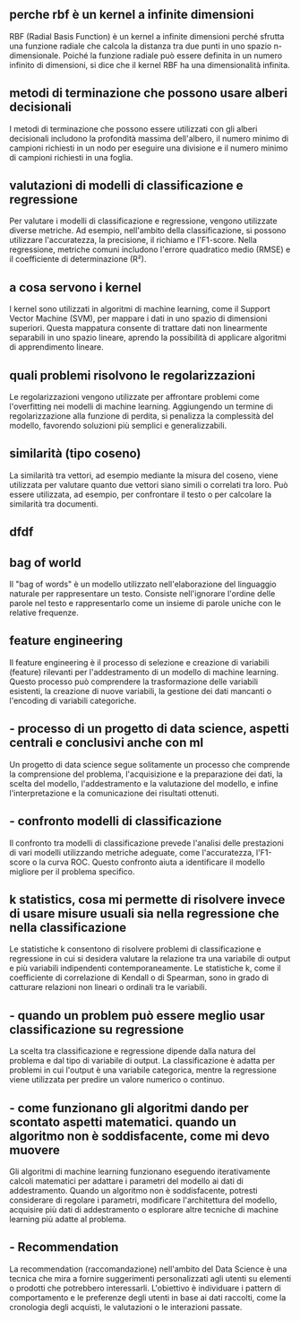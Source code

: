 ## perche rbf è un kernel a infinite dimensioni
RBF (Radial Basis Function) è un kernel a infinite dimensioni perché sfrutta una funzione radiale che calcola la distanza tra due punti in uno spazio n-dimensionale. Poiché la funzione radiale può essere definita in un numero infinito di dimensioni, si dice che il kernel RBF ha una dimensionalità infinita.

## metodi di terminazione che possono usare alberi decisionali

I metodi di terminazione che possono essere utilizzati con gli alberi decisionali includono la profondità massima dell'albero, il numero minimo di campioni richiesti in un nodo per eseguire una divisione e il numero minimo di campioni richiesti in una foglia.

## valutazioni di modelli di classificazione e regressione 
Per valutare i modelli di classificazione e regressione, vengono utilizzate diverse metriche. Ad esempio, nell'ambito della classificazione, si possono utilizzare l'accuratezza, la precisione, il richiamo e l'F1-score. Nella regressione, metriche comuni includono l'errore quadratico medio (RMSE) e il coefficiente di determinazione (R²).

## a cosa servono i kernel
I kernel sono utilizzati in algoritmi di machine learning, come il Support Vector Machine (SVM), per mappare i dati in uno spazio di dimensioni superiori. Questa mappatura consente di trattare dati non linearmente separabili in uno spazio lineare, aprendo la possibilità di applicare algoritmi di apprendimento lineare.

## quali problemi risolvono le regolarizzazioni
Le regolarizzazioni vengono utilizzate per affrontare problemi come l'overfitting nei modelli di machine learning. Aggiungendo un termine di regolarizzazione alla funzione di perdita, si penalizza la complessità del modello, favorendo soluzioni più semplici e generalizzabili.

## similarità (tipo coseno)

La similarità tra vettori, ad esempio mediante la misura del coseno, viene utilizzata per valutare quanto due vettori siano simili o correlati tra loro. Può essere utilizzata, ad esempio, per confrontare il testo o per calcolare la similarità tra documenti.

## dfdf

## bag of world 
Il "bag of words" è un modello utilizzato nell'elaborazione del linguaggio naturale per rappresentare un testo. Consiste nell'ignorare l'ordine delle parole nel testo e rappresentarlo come un insieme di parole uniche con le relative frequenze.

## feature engineering
Il feature engineering è il processo di selezione e creazione di variabili (feature) rilevanti per l'addestramento di un modello di machine learning. Questo processo può comprendere la trasformazione delle variabili esistenti, la creazione di nuove variabili, la gestione dei dati mancanti o l'encoding di variabili categoriche.

## - processo di un progetto di data science, aspetti centrali e conclusivi anche con ml 
Un progetto di data science segue solitamente un processo che comprende la comprensione del problema, l'acquisizione e la preparazione dei dati, la scelta del modello, l'addestramento e la valutazione del modello, e infine l'interpretazione e la comunicazione dei risultati ottenuti.

## - confronto modelli di classificazione
Il confronto tra modelli di classificazione prevede l'analisi delle prestazioni di vari modelli utilizzando metriche adeguate, come l'accuratezza, l'F1-score o la curva ROC. Questo confronto aiuta a identificare il modello migliore per il problema specifico.

## k statistics, cosa mi permette di risolvere invece di usare misure usuali sia nella regressione che nella classificazione
Le statistiche k consentono di risolvere problemi di classificazione e regressione in cui si desidera valutare la relazione tra una variabile di output e più variabili indipendenti contemporaneamente. Le statistiche k, come il coefficiente di correlazione di Kendall o di Spearman, sono in grado di catturare relazioni non lineari o ordinali tra le variabili.

## - quando un problem può essere meglio usar classificazione su regressione
La scelta tra classificazione e regressione dipende dalla natura del problema e dal tipo di variabile di output. La classificazione è adatta per problemi in cui l'output è una variabile categorica, mentre la regressione viene utilizzata per predire un valore numerico o continuo.

## - come funzionano gli algoritmi dando per scontato aspetti matematici. quando un algoritmo non è soddisfacente, come mi devo muovere
Gli algoritmi di machine learning funzionano eseguendo iterativamente calcoli matematici per adattare i parametri del modello ai dati di addestramento. Quando un algoritmo non è soddisfacente, potresti considerare di regolare i parametri, modificare l'architettura del modello, acquisire più dati di addestramento o esplorare altre tecniche di machine learning più adatte al problema.

## - Recommendation 
La recommendation (raccomandazione) nell'ambito del Data Science è una tecnica che mira a fornire suggerimenti personalizzati agli utenti su elementi o prodotti che potrebbero interessarli. L'obiettivo è individuare i pattern di comportamento e le preferenze degli utenti in base ai dati raccolti, come la cronologia degli acquisti, le valutazioni o le interazioni passate.
